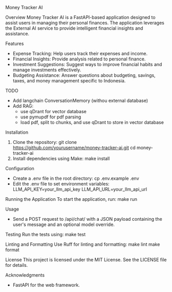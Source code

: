 Money Tracker AI

Overview
Money Tracker AI is a FastAPI-based application designed to assist users in managing their personal finances. The application leverages the External AI service to provide intelligent financial insights and assistance.

Features
- Expense Tracking: Help users track their expenses and income.
- Financial Insights: Provide analysis related to personal finance.
- Investment Suggestions: Suggest ways to improve financial habits and manage investments effectively.
- Budgeting Assistance: Answer questions about budgeting, savings, taxes, and money management specific to Indonesia.

TODO
- Add langchain ConversationMemory (withou external database)
- Add RAG:
   - use qDrant for vector database
   - use pymupdf for pdf parsing
   - load pdf, split to chunks, and use qDrant to store in vector database

   
Installation
1. Clone the repository:
   git clone https://github.com/yourusername/money-tracker-ai.git
   cd money-tracker-ai
2. Install dependencies using Make:
   make install

Configuration
- Create a .env file in the root directory:
   cp .env.example .env
- Edit the .env file to set environment variables:
   LLM_API_KEY=your_llm_api_key
   LLM_API_URL=your_llm_api_url

Running the Application
To start the application, run:
   make run

Usage
- Send a POST request to /api/chat/ with a JSON payload containing the user's message and an optional model override.

Testing
Run the tests using:
   make test

Linting and Formatting
Use Ruff for linting and formatting:
   make lint
   make format

License
This project is licensed under the MIT License. See the LICENSE file for details.

Acknowledgments
- FastAPI for the web framework.